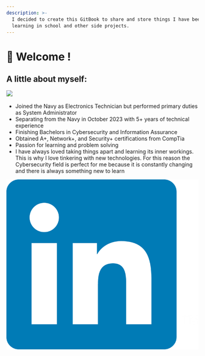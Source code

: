 ```yaml
---
description: >-
  I decided to create this GitBook to share and store things I have been
  learning in school and other side projects.
---
```


# 👋 Welcome !

## A little about myself:

![](<.gitbook/assets/Untitled (800 × 800 px) (1).png>)

* Joined the Navy as Electronics Technician but performed primary duties as System Administrator
* Separating from the Navy in October 2023 with 5+ years of technical experience
* Finishing Bachelors in Cybersecurity and Information Assurance
* Obtained A+, Network+, and Security+ certifications from CompTia
* Passion for learning and problem solving
* I have always loved taking things apart and learning its inner workings. This is why I love tinkering with new technologies. For this reason the Cybersecurity field is perfect for me because it is constantly changing and there is always something new to learn

<a href="https://www.linkedin.com/in/denis-cabrera/"> <img src=".gitbook/assets/linkedin-logo-png-2026.png" alt="" data-size="line"> </a>
